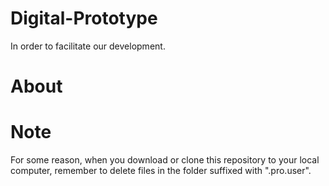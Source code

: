 # Digital-Prototype
In order to facilitate our development.

# About

# Note
For some reason, when you download or clone this repository to your local computer, remember to delete files in the folder suffixed with ".pro.user".
